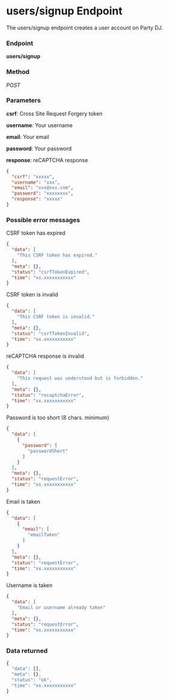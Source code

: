 # users/signup Endpoint

The users/signup endpoint creates a user account on Party DJ.

### Endpoint

**users/signup**

### Method

_POST_

### Parameters

**csrf**: Cross Site Request Forgery token

**username**: Your username

**email**: Your email

**password**: Your password

**response**: reCAPTCHA response

```json
{
  "csrf": "xxxxx",
  "username": "xxx",
  "email": "xxx@xxx.com",
  "password": "xxxxxxxx",
  "response": "xxxxx"
}
```

### Possible error messages

CSRF token has expired
```json
{
  "data": [
    "This CSRF token has expired."
  ],
  "meta": {},
  "status": "csrfTokenExpired",
  "time": "xx.xxxxxxxxxxx"
}
```

CSRF token is invalid
```json
{
  "data": [
    "This CSRF token is invalid."
  ],
  "meta": {},
  "status": "csrfTokenInvalid",
  "time": "xx.xxxxxxxxxxx"
}
```

reCAPTCHA response is invalid
```json
{
  "data": [
    "This request was understood but is forbidden."
  ],
  "meta": {},
  "status": "recaptchaError",
  "time": "xx.xxxxxxxxxxx"
}
```

Password is too short (8 chars. minimum)
```json
{
  "data": [
    {
      "password": [
        "passwordShort"
      ]
    }
  ],
  "meta": {},
  "status": "requestError",
  "time": "xx.xxxxxxxxxxx"
}
```

Email is taken
```json
{
  "data": [
    {
      "email": [
        "emailTaken"
      ]
    }
  ],
  "meta": {},
  "status": "requestError",
  "time": "xx.xxxxxxxxxxx"
}
```

Username is taken
```json
{
  "data": [
    "Email or username already taken"
  ],
  "meta": {},
  "status": "requestError",
  "time": "xx.xxxxxxxxxxx"
}
```

### Data returned

```js
{
  "data": [],
  "meta": {},
  "status": "ok",
  "time": "xx.xxxxxxxxxxx"
}
```
